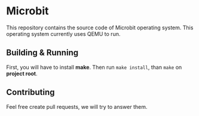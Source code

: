 # Microbit

This repository contains the source code of Microbit operating system. This operating system currently uses QEMU to run.

## Building & Running

First, you will have to install **make**. Then run `make install`, than `make` on **project root**.

## Contributing

Feel free create pull requests, we will try to answer them.